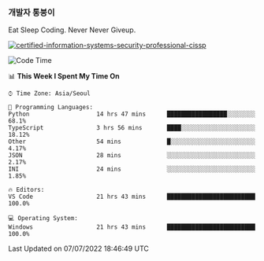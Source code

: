 ### 개발자 통붕이
Eat Sleep Coding.
Never Never Giveup.

[![certified-information-systems-security-professional-cissp](https://user-images.githubusercontent.com/44606727/157613689-acd84ec6-5f8f-4e79-89d9-a8d51f033634.png)](https://www.credly.com/badges/f394a010-85a0-450b-9136-8043af01d71c/public_url)

<!--START_SECTION:waka-->
![Code Time](http://img.shields.io/badge/Code%20Time-0%20secs-blue)

📊 **This Week I Spent My Time On** 

```text
⌚︎ Time Zone: Asia/Seoul

💬 Programming Languages: 
Python                   14 hrs 47 mins      █████████████████░░░░░░░░   68.1% 
TypeScript               3 hrs 56 mins       ████░░░░░░░░░░░░░░░░░░░░░   18.12% 
Other                    54 mins             █░░░░░░░░░░░░░░░░░░░░░░░░   4.17% 
JSON                     28 mins             ░░░░░░░░░░░░░░░░░░░░░░░░░   2.17% 
INI                      24 mins             ░░░░░░░░░░░░░░░░░░░░░░░░░   1.85%

🔥 Editors: 
VS Code                  21 hrs 43 mins      █████████████████████████   100.0%

💻 Operating System: 
Windows                  21 hrs 43 mins      █████████████████████████   100.0%

```


 Last Updated on 07/07/2022 18:46:49 UTC
<!--END_SECTION:waka-->
